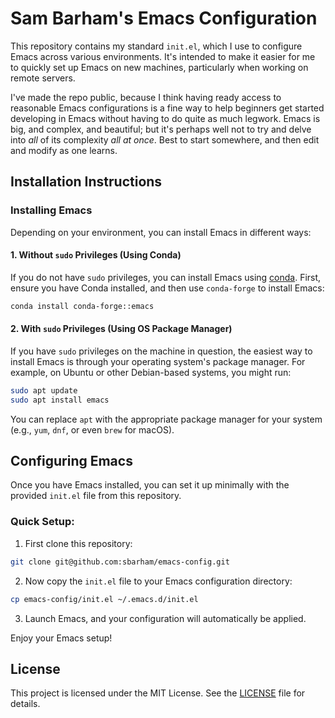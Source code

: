 # Sam Barham's Emacs Configuration

This repository contains my standard `init.el`, which I use to configure Emacs across various environments. It's intended to make it easier for me to quickly set up Emacs on new machines, particularly when working on remote servers.

I've made the repo public, because I think having ready access to reasonable Emacs configurations is a fine way to help beginners get started developing in Emacs without having to do quite as much legwork. Emacs is big, and complex, and beautiful; but it's perhaps well not to try and delve into *all* of its complexity *all at once*. Best to start somewhere, and then edit and modify as one learns.

## Installation Instructions

### Installing Emacs

Depending on your environment, you can install Emacs in different ways:

#### 1. Without `sudo` Privileges (Using Conda)

If you do not have `sudo` privileges, you can install Emacs using [conda](https://docs.conda.io/en/latest/). First, ensure you have Conda installed, and then use `conda-forge` to install Emacs:

```bash
conda install conda-forge::emacs
```

#### 2. With `sudo` Privileges (Using OS Package Manager)

If you have `sudo` privileges on the machine in question, the easiest way to install Emacs is through your operating system's package manager. For example, on Ubuntu or other Debian-based systems, you might run:

```bash
sudo apt update
sudo apt install emacs
```

You can replace `apt` with the appropriate package manager for your system (e.g., `yum`, `dnf`, or even `brew` for macOS).

## Configuring Emacs

Once you have Emacs installed, you can set it up minimally with the provided `init.el` file from this repository.

### Quick Setup:

1. First clone this repository:

```bash
git clone git@github.com:sbarham/emacs-config.git
```

2. Now copy the `init.el` file to your Emacs configuration directory:

```bash
cp emacs-config/init.el ~/.emacs.d/init.el
```

3. Launch Emacs, and your configuration will automatically be applied.

Enjoy your Emacs setup!

## License

This project is licensed under the MIT License. See the [LICENSE](LICENSE) file for details.

